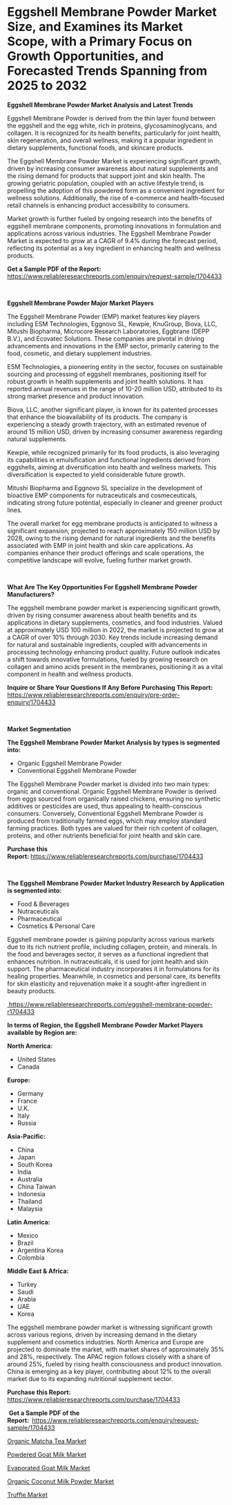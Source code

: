 <p><h1>Eggshell Membrane Powder Market Size, and Examines its Market Scope, with a Primary Focus on Growth Opportunities, and Forecasted Trends Spanning from 2025 to 2032</h1></p><p><strong>Eggshell Membrane Powder Market Analysis and Latest Trends</strong></p>
<p><p>Eggshell Membrane Powder is derived from the thin layer found between the eggshell and the egg white, rich in proteins, glycosaminoglycans, and collagen. It is recognized for its health benefits, particularly for joint health, skin regeneration, and overall wellness, making it a popular ingredient in dietary supplements, functional foods, and skincare products.</p><p>The Eggshell Membrane Powder Market is experiencing significant growth, driven by increasing consumer awareness about natural supplements and the rising demand for products that support joint and skin health. The growing geriatric population, coupled with an active lifestyle trend, is propelling the adoption of this powdered form as a convenient ingredient for wellness solutions. Additionally, the rise of e-commerce and health-focused retail channels is enhancing product accessibility to consumers.</p><p>Market growth is further fueled by ongoing research into the benefits of eggshell membrane components, promoting innovations in formulation and applications across various industries. The Eggshell Membrane Powder Market is expected to grow at a CAGR of 9.4% during the forecast period, reflecting its potential as a key ingredient in enhancing health and wellness products.</p></p>
<p><strong>Get a Sample PDF of the Report:&nbsp;</strong> <a href="https://www.reliableresearchreports.com/enquiry/request-sample/1704433?utm_campaign=28&utm_medium=2&utm_source=Github&utm_content=ia&utm_term=07042025&utm_id=eggshell-membrane-powder">https://www.reliableresearchreports.com/enquiry/request-sample/1704433</a></p>
<p>&nbsp;</p>
<p><strong>Eggshell Membrane Powder Major Market Players</strong></p>
<p><p>The Eggshell Membrane Powder (EMP) market features key players including ESM Technologies, Eggnovo SL, Kewpie, KnuGroup, Biova, LLC, Mitushi Biopharma, Microcore Research Laboratories, Eggbrane (DEPP B.V.), and Ecovatec Solutions. These companies are pivotal in driving advancements and innovations in the EMP sector, primarily catering to the food, cosmetic, and dietary supplement industries.</p><p>ESM Technologies, a pioneering entity in the sector, focuses on sustainable sourcing and processing of eggshell membranes, positioning itself for robust growth in health supplements and joint health solutions. It has reported annual revenues in the range of 10-20 million USD, attributed to its strong market presence and product innovation.</p><p>Biova, LLC, another significant player, is known for its patented processes that enhance the bioavailability of its products. The company is experiencing a steady growth trajectory, with an estimated revenue of around 15 million USD, driven by increasing consumer awareness regarding natural supplements.</p><p>Kewpie, while recognized primarily for its food products, is also leveraging its capabilities in emulsification and functional ingredients derived from eggshells, aiming at diversification into health and wellness markets. This diversification is expected to yield considerable future growth.</p><p>Mitushi Biopharma and Eggnovo SL specialize in the development of bioactive EMP components for nutraceuticals and cosmeceuticals, indicating strong future potential, especially in cleaner and greener product lines.</p><p>The overall market for egg membrane products is anticipated to witness a significant expansion, projected to reach approximately 150 million USD by 2028, owing to the rising demand for natural ingredients and the benefits associated with EMP in joint health and skin care applications. As companies enhance their product offerings and scale operations, the competitive landscape will evolve, fueling further market growth.</p></p>
<p>&nbsp;</p>
<p><strong>What Are The Key Opportunities For Eggshell Membrane Powder Manufacturers?</strong></p>
<p><p>The eggshell membrane powder market is experiencing significant growth, driven by rising consumer awareness about health benefits and its applications in dietary supplements, cosmetics, and food industries. Valued at approximately USD 100 million in 2022, the market is projected to grow at a CAGR of over 10% through 2030. Key trends include increasing demand for natural and sustainable ingredients, coupled with advancements in processing technology enhancing product quality. Future outlook indicates a shift towards innovative formulations, fueled by growing research on collagen and amino acids present in the membranes, positioning it as a vital component in health and wellness products.</p></p>
<p><strong>Inquire or Share Your Questions If Any Before Purchasing This Report:</strong> <a href="https://www.reliableresearchreports.com/enquiry/pre-order-enquiry/1704433?utm_campaign=28&utm_medium=2&utm_source=Github&utm_content=ia&utm_term=07042025&utm_id=eggshell-membrane-powder">https://www.reliableresearchreports.com/enquiry/pre-order-enquiry/1704433</a></p>
<p>&nbsp;</p>
<p><strong>Market Segmentation</strong></p>
<p><strong>The Eggshell Membrane Powder Market Analysis by types is segmented into:</strong></p>
<p><ul><li>Organic Eggshell Membrane Powder</li><li>Conventional Eggshell Membrane Powder</li></ul></p>
<p><p>The Eggshell Membrane Powder market is divided into two main types: organic and conventional. Organic Eggshell Membrane Powder is derived from eggs sourced from organically raised chickens, ensuring no synthetic additives or pesticides are used, thus appealing to health-conscious consumers. Conversely, Conventional Eggshell Membrane Powder is produced from traditionally farmed eggs, which may employ standard farming practices. Both types are valued for their rich content of collagen, proteins, and other nutrients beneficial for joint health and skin care.</p></p>
<p><strong>Purchase this Report:&nbsp;</strong><a href="https://www.reliableresearchreports.com/purchase/1704433?utm_campaign=28&utm_medium=2&utm_source=Github&utm_content=ia&utm_term=07042025&utm_id=eggshell-membrane-powder">https://www.reliableresearchreports.com/purchase/1704433</a></p>
<p>&nbsp;</p>
<p><strong>The Eggshell Membrane Powder Market Industry Research by Application is segmented into:</strong></p>
<p><ul><li>Food & Beverages</li><li>Nutraceuticals</li><li>Pharmaceutical</li><li>Cosmetics & Personal Care</li></ul></p>
<p><p>Eggshell membrane powder is gaining popularity across various markets due to its rich nutrient profile, including collagen, protein, and minerals. In the food and beverages sector, it serves as a functional ingredient that enhances nutrition. In nutraceuticals, it is used for joint health and skin support. The pharmaceutical industry incorporates it in formulations for its healing properties. Meanwhile, in cosmetics and personal care, its benefits for skin elasticity and rejuvenation make it a sought-after ingredient in beauty products.</p></p>
<p><a href="https://www.reliableresearchreports.com/eggshell-membrane-powder-r1704433?utm_campaign=28&utm_medium=2&utm_source=Github&utm_content=ia&utm_term=07042025&utm_id=eggshell-membrane-powder">&nbsp;https://www.reliableresearchreports.com/eggshell-membrane-powder-r1704433</a></p>
<p><strong>In terms of Region, the Eggshell Membrane Powder Market Players available by Region are:</strong></p>
<p>
    <p> <strong> North America: </strong>
        <ul>
            <li>United States</li>
            <li>Canada</li>
        </ul>
        </p> 
    <p> <strong> Europe: </strong>
        <ul>
            <li>Germany</li>
            <li>France</li>
            <li>U.K.</li>
            <li>Italy</li>
            <li>Russia</li>
        </ul>
        </p> 
    <p> <strong> Asia-Pacific: </strong>
        <ul>
            <li>China</li>
            <li>Japan</li>
            <li>South Korea</li>
            <li>India</li>
            <li>Australia</li>
            <li>China Taiwan</li>
            <li>Indonesia</li>
            <li>Thailand</li>
            <li>Malaysia</li>
        </ul>
        </p> 
    <p> <strong> Latin America: </strong>
        <ul>
            <li>Mexico</li>
            <li>Brazil</li>
            <li>Argentina Korea</li>
            <li>Colombia</li>
        </ul>
        </p> 
    <p> <strong> Middle East & Africa: </strong>
        <ul>
            <li>Turkey</li>
            <li>Saudi</li>
            <li>Arabia</li>
            <li>UAE</li>
            <li>Korea</li>
        </ul>
    </p>
    </p>
<p><p>The eggshell membrane powder market is witnessing significant growth across various regions, driven by increasing demand in the dietary supplement and cosmetics industries. North America and Europe are projected to dominate the market, with market shares of approximately 35% and 28%, respectively. The APAC region follows closely with a share of around 25%, fueled by rising health consciousness and product innovation. China is emerging as a key player, contributing about 12% to the overall market due to its expanding nutritional supplement sector.</p></p>
<p><strong>Purchase this Report: </strong><a href="https://www.reliableresearchreports.com/purchase/1704433?utm_campaign=28&utm_medium=2&utm_source=Github&utm_content=ia&utm_term=07042025&utm_id=eggshell-membrane-powder">https://www.reliableresearchreports.com/purchase/1704433</a></p>
<p>&nbsp;<strong>Get a Sample PDF of the Report:&nbsp;&nbsp;</strong><a href="https://www.reliableresearchreports.com/enquiry/request-sample/1704433?utm_campaign=28&utm_medium=2&utm_source=Github&utm_content=ia&utm_term=07042025&utm_id=eggshell-membrane-powder">https://www.reliableresearchreports.com/enquiry/request-sample/1704433</a></p>
<p><strong></strong></p>
<p><p><a href="https://github.com/nwogudimouix/Market-Research-Report-List-1/blob/main/organic-matcha-tea-market.md?utm_campaign=28&utm_medium=2&utm_source=Github&utm_content=ia&utm_term=07042025&utm_id=eggshell-membrane-powder">Organic Matcha Tea Market</a></p><p><a href="https://github.com/dusektwinec3/Market-Research-Report-List-1/blob/main/powdered-goat-milk-market.md?utm_campaign=28&utm_medium=2&utm_source=Github&utm_content=ia&utm_term=07042025&utm_id=eggshell-membrane-powder">Powdered Goat Milk Market</a></p><p><a href="https://github.com/luhleickov/Market-Research-Report-List-1/blob/main/evaporated-goat-milk-market.md?utm_campaign=28&utm_medium=2&utm_source=Github&utm_content=ia&utm_term=07042025&utm_id=eggshell-membrane-powder">Evaporated Goat Milk Market</a></p><p><a href="https://github.com/elceryaneik/Market-Research-Report-List-1/blob/main/organic-coconut-milk-powder-market.md?utm_campaign=28&utm_medium=2&utm_source=Github&utm_content=ia&utm_term=07042025&utm_id=eggshell-membrane-powder">Organic Coconut Milk Powder Market</a></p><p><a href="https://github.com/sukeldrage0g/Market-Research-Report-List-1/blob/main/truffle-market.md?utm_campaign=28&utm_medium=2&utm_source=Github&utm_content=ia&utm_term=07042025&utm_id=eggshell-membrane-powder">Truffle Market</a></p></p>